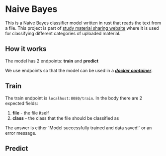 # Naive Bayes

This is a Naive Bayes classifier model written in rust that reads the text from a file. This project is part of [study material sharing website](https://openabi.ee) where it is used for classifying different categories of uploaded material.    

## How it works

The model has 2 endpoints: **train** and **predict**

We use endpoints so that the model can be used in a [***docker container***](https://www.docker.com/).

## Train

The train endpoint is ```localhost:8080/train```. In the body there are 2 expected fields:
1. **file** - the file itself
2. **class** - the class that the file should be classified as

The answer is either ´Model successfully trained and data saved!´ or an error message.

## Predict
